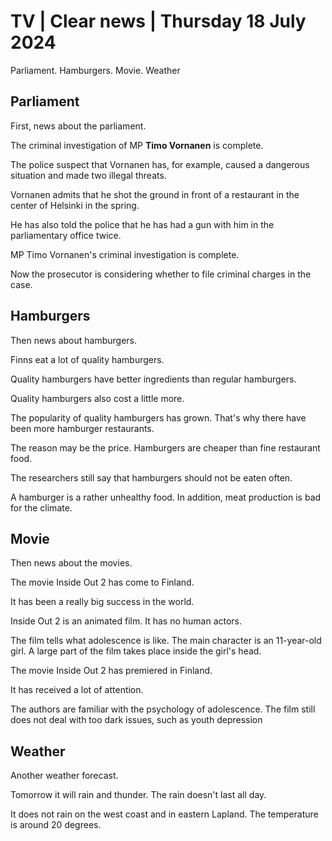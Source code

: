# TV \| Clear news \| Thursday 18 July 2024

Parliament. Hamburgers. Movie. Weather

## Parliament

First, news about the parliament.

The criminal investigation of MP **Timo Vornanen** is complete.

The police suspect that Vornanen has, for example, caused a dangerous situation and made two illegal threats.

Vornanen admits that he shot the ground in front of a restaurant in the center of Helsinki in the spring.

He has also told the police that he has had a gun with him in the parliamentary office twice.

MP Timo Vornanen's criminal investigation is complete.

Now the prosecutor is considering whether to file criminal charges in the case.

## Hamburgers

Then news about hamburgers.

Finns eat a lot of quality hamburgers.

Quality hamburgers have better ingredients than regular hamburgers.

Quality hamburgers also cost a little more.

The popularity of quality hamburgers has grown. That's why there have been more hamburger restaurants.

The reason may be the price. Hamburgers are cheaper than fine restaurant food.

The researchers still say that hamburgers should not be eaten often.

A hamburger is a rather unhealthy food. In addition, meat production is bad for the climate.

## Movie

Then news about the movies.

The movie Inside Out 2 has come to Finland.

It has been a really big success in the world.

Inside Out 2 is an animated film. It has no human actors.

The film tells what adolescence is like. The main character is an 11-year-old girl. A large part of the film takes place inside the girl's head.

The movie Inside Out 2 has premiered in Finland.

It has received a lot of attention.

The authors are familiar with the psychology of adolescence. The film still does not deal with too dark issues, such as youth depression

## Weather

Another weather forecast.

Tomorrow it will rain and thunder. The rain doesn't last all day.

It does not rain on the west coast and in eastern Lapland. The temperature is around 20 degrees.
